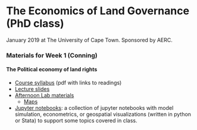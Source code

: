 # The Economics of Land Governance (PhD class)
January 2019 at The University of Cape Town. Sponsored by AERC. 

### Materials for Week 1 (Conning)
#### The Political economy of land rights

- [Course syllabus](https://drive.google.com/file/d/1BNwPSiP1SxbWFmwHnqxDI-fjDYXXv_7U/view?usp=sharing) (pdf with links to readings)
- [Lecture slides](https://drive.google.com/file/d/1x2BkUxW5pnd5XLNLHVwu68Z9h8h05z6g/view?usp=sharing)
- [Afternoon Lab materials](https://drive.google.com/open?id=1WyxK1IZy1U_Kk1LiTXgVe28KGo8Gop9f) 
    - [Maps](https://drive.google.com/open?id=1DXWMFq3clxOA1lPvPbEmGqbzwuQNQohk)
- [Jupyter notebooks](notebooks/): a collection of jupyter notebooks with model simulation, econometrics, or geospatial visualizations (written in python or Stata) to support some topics covered in class. 


